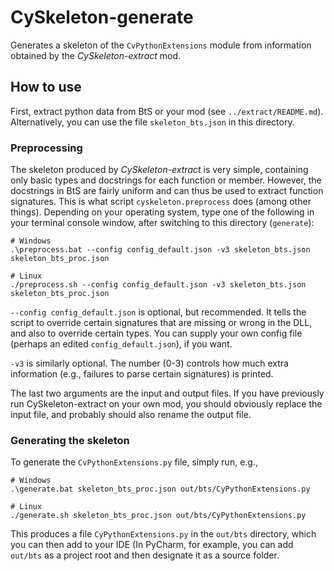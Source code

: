 # CySkeleton-generate

Generates a skeleton of the `CvPythonExtensions` module from information obtained by the *CySkeleton-extract* mod.

## How to use

First, extract python data from BtS or your mod (see `../extract/README.md`). Alternatively, you can use the file `skeleton_bts.json` in this directory.

### Preprocessing

The skeleton produced by *CySkeleton-extract* is very simple, containing only basic types and docstrings for each function or member. However, the docstrings in BtS are fairly uniform and can thus be used to extract function signatures. This is what script `cyskeleton.preprocess` does (among other things). Depending on your operating system, type one of the following in your terminal console window, after switching to this directory (`generate`):

```
# Windows
.\preprocess.bat --config config_default.json -v3 skeleton_bts.json skeleton_bts_proc.json

# Linux
./preprocess.sh --config config_default.json -v3 skeleton_bts.json skeleton_bts_proc.json
```

`--config config_default.json` is optional, but recommended. It tells the script to override certain signatures that are missing or wrong in the DLL, and also to override certain types. You can supply your own config file (perhaps an edited `config_default.json`), if you want.

`-v3` is similarly optional. The number (0-3) controls how much extra information (e.g., failures to parse certain signatures) is printed.

The last two arguments are the input and output files. If you have previously run CySkeleton-extract on your own mod, you should obviously replace the input file, and probably should also rename the output file.

### Generating the skeleton

To generate the `CvPythonExtensions.py` file, simply run, e.g.,

```
# Windows
.\generate.bat skeleton_bts_proc.json out/bts/CyPythonExtensions.py

# Linux
./generate.sh skeleton_bts_proc.json out/bts/CyPythonExtensions.py
```

This produces a file `CyPythonExtensions.py` in the `out/bts` directory, which you can then add to your IDE (In PyCharm, for example, you can add `out/bts` as a project root and then designate it as a source folder.
